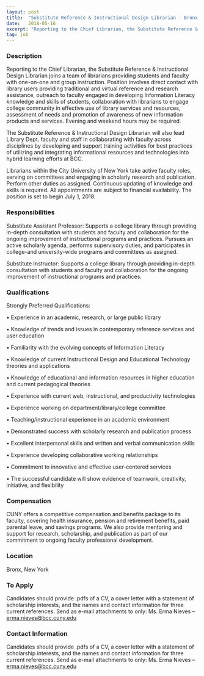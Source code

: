```yaml
---
layout: post
title:  "Substitute Reference & Instructional Design Librarian - Bronx Community College"
date:   2018-05-16
excerpt: "Reporting to the Chief Librarian, the Substitute Reference & Instructional Design Librarian joins a team of librarians providing students and faculty with one-on-one and group instruction. Position involves direct contact with library users providing traditional and virtual reference and research assistance, outreach to faculty engaged in developing Information Literacy knowledge..."
tag: job
---
```


### Description   

Reporting to the Chief Librarian, the Substitute Reference & Instructional Design Librarian joins a team of librarians providing students and faculty with one-on-one and group instruction.  Position involves direct contact with library users providing traditional and virtual reference and research assistance, outreach to faculty engaged in developing Information Literacy knowledge and skills of students, collaboration with librarians to engage college community in effective use of library services and resources, assessment of needs and promotion of awareness of new information products and services.  Evening and weekend hours may be required.

The Substitute Reference & Instructional Design Librarian will also lead Library Dept. faculty and staff in collaborating with faculty across disciplines by developing and support training activities for best practices of utilizing and integrating informational resources and technologies into hybrid learning efforts at BCC.

Librarians within the City University of New York take active faculty roles, serving on committees and engaging in scholarly research and publication. Perform other duties as assigned.  Continuous updating of knowledge and skills is required.  All appointments are subject to financial availability. The position is set to begin July 1, 2018.



### Responsibilities   


Substitute Assistant Professor:  Supports a college library through providing in-depth consultation with students and faculty and collaboration for the ongoing improvement of instructional programs and practices. Pursues an active scholarly agenda, performs supervisory duties, and participates in college-and university-wide programs and committees as assigned.

Substitute Instructor:  Supports a college library through providing in-depth consultation with students and faculty and collaboration for the ongoing improvement of instructional programs and practices.


### Qualifications   

Strongly Preferred Qualifications:

•               Experience in an academic, research, or large public library

•               Knowledge of trends and issues in contemporary reference services and user education

•               Familiarity with the evolving concepts of Information Literacy

•               Knowledge of current Instructional Design and Educational Technology theories and applications

•               Knowledge of educational and information resources in higher education and current pedagogical theories

•               Experience with current web, instructional, and productivity technologies

•               Experience working on department/library/college committee

•               Teaching/instructional experience in an academic environment

•               Demonstrated success with scholarly research and publication process

•               Excellent interpersonal skills and written and verbal communication skills

•               Experience developing collaborative working relationships

•               Commitment to innovative and effective user-centered services

•               The successful candidate will show evidence of teamwork, creativity, initiative, and flexibility


### Compensation   

CUNY offers a competitive compensation and benefits package to its faculty, covering health insurance, pension and retirement benefits, paid parental leave, and savings programs.  We also provide mentoring and support for research, scholarship, and publication as part of our commitment to ongoing faculty professional development.  


### Location   

Bronx, New York




### To Apply   

Candidates should provide .pdfs of a CV, a cover letter with a statement of scholarship interests, and the names and contact information for three current references.  Send as e-mail attachments to only:  Ms. Erma Nieves – erma.nieves@bcc.cuny.edu




### Contact Information   

Candidates should provide .pdfs of a CV, a cover letter with a statement of scholarship interests, and the names and contact information for three current references.  Send as e-mail attachments to only:  Ms. Erma Nieves – erma.nieves@bcc.cuny.edu

